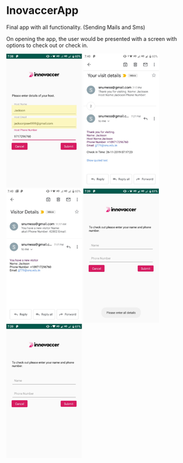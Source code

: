 # InovaccerApp
Final app with all functionality. (Sending Mails and Sms)

On opening the app, the user would be presented with a screen with options to check out or check in.

<img src="./imagesf/image1.jpeg" alt="drawing" width="200"/>


<img src="./imagesf/email1.jpeg" alt="drawing" width="200"/>
<img src="./imagesf/email2.jpeg" alt="drawing" width="200"/>


<img src="./imagesf/image2.jpeg" alt="drawing" width="200"/>
<img src="./imagesf/image3.jpeg" alt="drawing" width="200"/>

